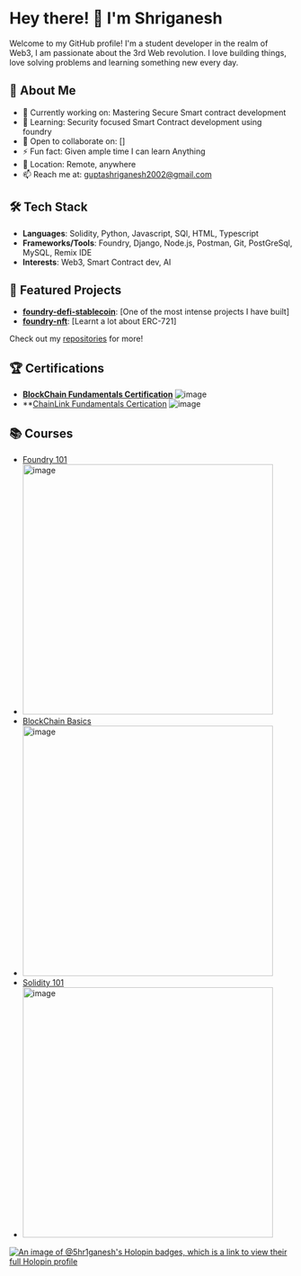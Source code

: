 # Hey there! 👋 I'm Shriganesh

Welcome to my GitHub profile! I'm a student developer in the realm of Web3, I am passionate about the 3rd Web revolution. I love building things, love solving problems and learning something new every day.

## 🚀 About Me

- 🔭 Currently working on: Mastering Secure Smart contract development
- 🌱 Learning: Security focused Smart Contract development using foundry
- 👯 Open to collaborate on: []
- ⚡ Fun fact: Given ample time I can learn Anything
- 📍 Location: Remote, anywhere
- 📫 Reach me at: guptashriganesh2002@gmail.com

## 🛠️ Tech Stack

- **Languages**: Solidity, Python, Javascript, SQl, HTML, Typescript
- **Frameworks/Tools**: Foundry, Django, Node.js, Postman, Git, PostGreSql, MySQL, Remix IDE
- **Interests**: Web3, Smart Contract dev, AI 

## 🌟 Featured Projects

- **[foundry-defi-stablecoin](https://github.com/5hr1ganesh/foundry-defi-stablecoin)**: [One of the most intense projects I have built]
- **[foundry-nft](https://github.com/5hr1ganesh/foundry-nft)**: [Learnt a lot about ERC-721]

Check out my [repositories](https://github.com/5hr1ganesh?tab=repositories) for more!

## 🏆 Certifications

- **[BlockChain Fundamentals Certification](https://www.credly.com/badges/012f44fa-f15a-4d92-8681-5123ab808ea8)**
 ![image](https://github.com/user-attachments/assets/bfb252c8-0bb4-4c25-a894-cb146ae33134)
- **[ChainLink Fundamentals Certication](https://www.credly.com/badges/51f70be1-770a-417a-8ac3-86a07ce6327f/public_url)
 ![image](https://github.com/user-attachments/assets/950d2e10-bfe2-4452-ac87-588a0c9a871c)



## 📚 Courses
- [Foundry 101](https://updraft.cyfrin.io/courses/foundry/completed)
- <img width="445" alt="image" src="https://github.com/user-attachments/assets/4f8609bc-e18f-4b78-99a6-f0aaa1b62a36" />
- [BlockChain Basics](https://updraft.cyfrin.io/courses/blockchain-basics/completed)
- <img width="445" alt="image" src="https://github.com/user-attachments/assets/db4057c8-5679-45cc-9c9d-bf9c34a48dd6" />
- [Solidity 101](https://updraft.cyfrin.io/courses/solidity/completed)
- <img width="445" alt="image" src="https://github.com/user-attachments/assets/b77ac434-3e55-4c30-bf8a-136c386c147c" />


[![An image of @5hr1ganesh's Holopin badges, which is a link to view their full Holopin profile](https://holopin.me/5hr1ganesh)](https://holopin.io/@5hr1ganesh)


